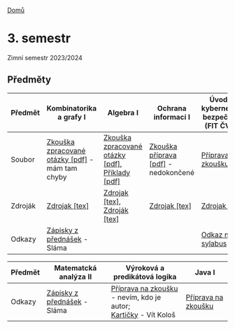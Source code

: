 [Domů](../../index.html)

# 3. semestr

Zimní semestr 2023/2024

## Předměty

Předmět | Kombinatorika a grafy I | Algebra I | Ochrana informací I | Úvod do kybernetické bezpečnosti (FIT ČVUT) |
| --- | --- | --- | --- | --- |
| Soubor | [Zkouška zpracované otázky [pdf]](predmety/kagI.pdf) - mám tam chyby | [Zkouška zpracované otázky [pdf]](predmety/algebraI.pdf), [Příklady [pdf]](predmety/algebraI_priklady.pdf)  | [Zkouška příprava [pdf]](predmety/oi.pdf) - nedokončené |  [Příprava na zkoušku](predmety/udkb.pdf) |
| Zdroják | [Zdrojak [tex]](predmety/kagI.tex) | [Zdrojak [tex]](predmety/algebraI.tex), [Zdroják [tex]](predmety/algebraI_priklady.tex) | [Zdrojak [tex]](predmety/oi.tex) |  [Zdrojak [tex]](predmety/udkb.tex) |
| Odkazy | [Zápisky z přednášek](https://slama.dev/poznamky/kombinatorika-a-grafy-i/) - Sláma | | | [Odkaz na sylabus](https://bilakniha.cvut.cz/cs/predmet6549506.html#gsc.tab=0) |


Předmět | Matematcká analýza II | Výroková a predikátová logika | Java I |
| --- | --- | --- | --- |
| Odkazy | [Zápisky z přednášek](https://slama.dev/poznamky/matematicka-analyza-ii/) - Sláma |[Příprava na zkoušku](predmety/logika.pdf) - nevím, kdo je autor;<br> [Kartičky](https://www.vitkolos.cz/node/cards/notes-ipp/main/semestr3/vyrokova-predikatova-logika/zkouska.md) - Vít Kološ | [Příprava na zkoušku](https://github.com/Eugleo/java-exam-prep/tree/master)
